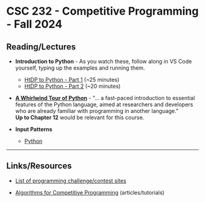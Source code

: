 # CSC 232 - Competitive Programming - Fall 2024

## Reading/Lectures

- **Introduction to Python** - As you watch these, follow along in VS Code yourself, typing up the examples and running them.
    - [HtDP to Python - Part 1]([https://mediaspace.berry.edu/media/HtDP+to+Python+-+part+1/1_unu59x0k](https://berry.video.yuja.com/V/Video?v=9408398&node=41068705&a=85782922)) (~25 minutes)
    - [HtDP to Python - Part 2]([https://mediaspace.berry.edu/media/HtDP+to+Python+-+part+2+-+lists+dictionaries/1_pkovgis0](https://berry.video.yuja.com/V/Video?v=9408410&node=41068731&a=63047133)) (~20 minutes)

- [**A Whirlwind Tour of Python**](https://jakevdp.github.io/WhirlwindTourOfPython/) - "... a fast-paced introduction to essential features of the Python language, aimed at researchers and developers who are already familiar with programming in another language."
<br>        **Up to Chapter 12** would be relevant for this course.


- **Input Patterns**
    - [Python](input-patterns/input-patterns.md) 

<hr>

## Links/Resources

- [List of programming challenge/contest sites](sites.md)

- [Algorithms for Competitive Programming](https://cp-algorithms.com/) (articles/tutorials)

